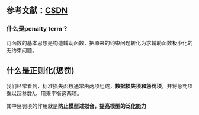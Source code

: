 ## 参考文献：[CSDN](https://blog.csdn.net/xys430381_1/article/details/110456496)

### 什么是penalty term？

罚函数的基本思想是构造辅助函数，把原来的约束问题转化为求辅助函数极小化的无约束问题。

## 什么是正则化(惩罚)

我们经常看到，标准损失函数通常由两项组成，**数据损失项和惩罚项**，并将惩罚项乘以超参数λ，用来平衡这两项。

其中惩罚项的作用就是**防止模型过拟合，提高模型的泛化能力**
